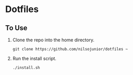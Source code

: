 # Dotfiles

## To Use

1. Clone the repo into the home directory.

    ```console
    git clone https://github.com/nilsojunior/dotfiles ~
    ```

2. Run the install script.

    ```console
    ./install.sh
    ```
